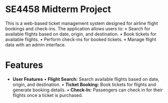 # SE4458 Midterm Project
This is a web-based ticket management system designed for airline flight bookings and check-ins. The application allows users to:
• Search for available flights based on date, origin, and destination.
• Book tickets for available flights.
• Perform check-ins for booked tickets.
• Manage flight data with an admin interface.

# Features
- **User Features**
• **Flight Search:** Search available flights based on date, origin, and destination.
• **Ticket Booking:** Book tickets for flights and generate booking details.
• **Check-In:** Passengers can check in for their flights once a ticket is purchased.
